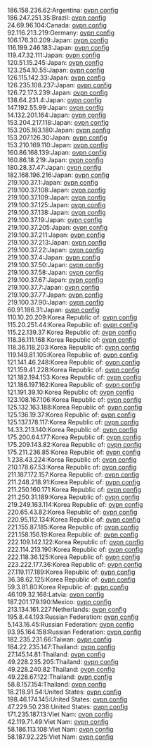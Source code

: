186.158.236.62:Argentina: [ovpn config](vpn/186_158_236_62.ovpn)  
186.247.251.35:Brazil: [ovpn config](vpn/186_247_251_35.ovpn)  
24.69.96.104:Canada: [ovpn config](vpn/24_69_96_104.ovpn)  
92.116.213.219:Germany: [ovpn config](vpn/92_116_213_219.ovpn)  
106.176.30.209:Japan: [ovpn config](vpn/106_176_30_209.ovpn)  
116.199.246.183:Japan: [ovpn config](vpn/116_199_246_183.ovpn)  
119.47.32.111:Japan: [ovpn config](vpn/119_47_32_111.ovpn)  
120.51.15.245:Japan: [ovpn config](vpn/120_51_15_245.ovpn)  
123.254.10.55:Japan: [ovpn config](vpn/123_254_10_55.ovpn)  
126.115.142.33:Japan: [ovpn config](vpn/126_115_142_33.ovpn)  
126.235.108.237:Japan: [ovpn config](vpn/126_235_108_237.ovpn)  
126.72.173.239:Japan: [ovpn config](vpn/126_72_173_239.ovpn)  
138.64.231.4:Japan: [ovpn config](vpn/138_64_231_4.ovpn)  
147.192.55.99:Japan: [ovpn config](vpn/147_192_55_99.ovpn)  
14.132.201.164:Japan: [ovpn config](vpn/14_132_201_164.ovpn)  
153.204.217.118:Japan: [ovpn config](vpn/153_204_217_118.ovpn)  
153.205.163.180:Japan: [ovpn config](vpn/153_205_163_180.ovpn)  
153.207.126.30:Japan: [ovpn config](vpn/153_207_126_30.ovpn)  
153.210.169.110:Japan: [ovpn config](vpn/153_210_169_110.ovpn)  
160.86.168.139:Japan: [ovpn config](vpn/160_86_168_139.ovpn)  
160.86.18.219:Japan: [ovpn config](vpn/160_86_18_219.ovpn)  
180.28.37.47:Japan: [ovpn config](vpn/180_28_37_47.ovpn)  
182.168.196.216:Japan: [ovpn config](vpn/182_168_196_216.ovpn)  
219.100.37.1:Japan: [ovpn config](vpn/219_100_37_1.ovpn)  
219.100.37.108:Japan: [ovpn config](vpn/219_100_37_108.ovpn)  
219.100.37.109:Japan: [ovpn config](vpn/219_100_37_109.ovpn)  
219.100.37.125:Japan: [ovpn config](vpn/219_100_37_125.ovpn)  
219.100.37.138:Japan: [ovpn config](vpn/219_100_37_138.ovpn)  
219.100.37.19:Japan: [ovpn config](vpn/219_100_37_19.ovpn)  
219.100.37.205:Japan: [ovpn config](vpn/219_100_37_205.ovpn)  
219.100.37.211:Japan: [ovpn config](vpn/219_100_37_211.ovpn)  
219.100.37.213:Japan: [ovpn config](vpn/219_100_37_213.ovpn)  
219.100.37.22:Japan: [ovpn config](vpn/219_100_37_22.ovpn)  
219.100.37.4:Japan: [ovpn config](vpn/219_100_37_4.ovpn)  
219.100.37.50:Japan: [ovpn config](vpn/219_100_37_50.ovpn)  
219.100.37.58:Japan: [ovpn config](vpn/219_100_37_58.ovpn)  
219.100.37.67:Japan: [ovpn config](vpn/219_100_37_67.ovpn)  
219.100.37.7:Japan: [ovpn config](vpn/219_100_37_7.ovpn)  
219.100.37.77:Japan: [ovpn config](vpn/219_100_37_77.ovpn)  
219.100.37.90:Japan: [ovpn config](vpn/219_100_37_90.ovpn)  
60.91.186.31:Japan: [ovpn config](vpn/60_91_186_31.ovpn)  
110.10.20.209:Korea Republic of: [ovpn config](vpn/110_10_20_209.ovpn)  
115.20.251.44:Korea Republic of: [ovpn config](vpn/115_20_251_44.ovpn)  
115.22.139.37:Korea Republic of: [ovpn config](vpn/115_22_139_37.ovpn)  
118.36.111.168:Korea Republic of: [ovpn config](vpn/118_36_111_168.ovpn)  
118.36.118.203:Korea Republic of: [ovpn config](vpn/118_36_118_203.ovpn)  
119.149.81.105:Korea Republic of: [ovpn config](vpn/119_149_81_105.ovpn)  
121.141.46.248:Korea Republic of: [ovpn config](vpn/121_141_46_248.ovpn)  
121.159.41.228:Korea Republic of: [ovpn config](vpn/121_159_41_228.ovpn)  
121.182.194.153:Korea Republic of: [ovpn config](vpn/121_182_194_153.ovpn)  
121.186.197.162:Korea Republic of: [ovpn config](vpn/121_186_197_162.ovpn)  
121.191.39.10:Korea Republic of: [ovpn config](vpn/121_191_39_10.ovpn)  
123.108.167.106:Korea Republic of: [ovpn config](vpn/123_108_167_106.ovpn)  
125.132.163.188:Korea Republic of: [ovpn config](vpn/125_132_163_188.ovpn)  
125.136.19.37:Korea Republic of: [ovpn config](vpn/125_136_19_37.ovpn)  
125.137.178.117:Korea Republic of: [ovpn config](vpn/125_137_178_117.ovpn)  
14.33.213.140:Korea Republic of: [ovpn config](vpn/14_33_213_140.ovpn)  
175.200.64.177:Korea Republic of: [ovpn config](vpn/175_200_64_177.ovpn)  
175.209.143.82:Korea Republic of: [ovpn config](vpn/175_209_143_82.ovpn)  
175.211.236.85:Korea Republic of: [ovpn config](vpn/175_211_236_85.ovpn)  
1.238.43.224:Korea Republic of: [ovpn config](vpn/1_238_43_224.ovpn)  
210.178.67.53:Korea Republic of: [ovpn config](vpn/210_178_67_53.ovpn)  
211.187.172.157:Korea Republic of: [ovpn config](vpn/211_187_172_157.ovpn)  
211.248.218.91:Korea Republic of: [ovpn config](vpn/211_248_218_91.ovpn)  
211.250.160.171:Korea Republic of: [ovpn config](vpn/211_250_160_171.ovpn)  
211.250.31.189:Korea Republic of: [ovpn config](vpn/211_250_31_189.ovpn)  
219.249.163.114:Korea Republic of: [ovpn config](vpn/219_249_163_114.ovpn)  
220.65.43.82:Korea Republic of: [ovpn config](vpn/220_65_43_82.ovpn)  
220.95.112.134:Korea Republic of: [ovpn config](vpn/220_95_112_134.ovpn)  
221.155.87.185:Korea Republic of: [ovpn config](vpn/221_155_87_185.ovpn)  
221.158.156.19:Korea Republic of: [ovpn config](vpn/221_158_156_19.ovpn)  
222.109.142.122:Korea Republic of: [ovpn config](vpn/222_109_142_122.ovpn)  
222.114.213.190:Korea Republic of: [ovpn config](vpn/222_114_213_190.ovpn)  
222.118.36.125:Korea Republic of: [ovpn config](vpn/222_118_36_125.ovpn)  
223.222.177.36:Korea Republic of: [ovpn config](vpn/223_222_177_36.ovpn)  
27.119.117.189:Korea Republic of: [ovpn config](vpn/27_119_117_189.ovpn)  
36.38.62.125:Korea Republic of: [ovpn config](vpn/36_38_62_125.ovpn)  
59.3.81.80:Korea Republic of: [ovpn config](vpn/59_3_81_80.ovpn)  
46.109.32.168:Latvia: [ovpn config](vpn/46_109_32_168.ovpn)  
187.201.179.190:Mexico: [ovpn config](vpn/187_201_179_190.ovpn)  
213.134.161.227:Netherlands: [ovpn config](vpn/213_134_161_227.ovpn)  
195.8.44.193:Russian Federation: [ovpn config](vpn/195_8_44_193.ovpn)  
5.143.16.45:Russian Federation: [ovpn config](vpn/5_143_16_45.ovpn)  
93.95.164.158:Russian Federation: [ovpn config](vpn/93_95_164_158.ovpn)  
182.235.231.66:Taiwan: [ovpn config](vpn/182_235_231_66.ovpn)  
184.22.235.147:Thailand: [ovpn config](vpn/184_22_235_147.ovpn)  
27.145.14.81:Thailand: [ovpn config](vpn/27_145_14_81.ovpn)  
49.228.235.205:Thailand: [ovpn config](vpn/49_228_235_205.ovpn)  
49.228.240.82:Thailand: [ovpn config](vpn/49_228_240_82.ovpn)  
49.228.67.122:Thailand: [ovpn config](vpn/49_228_67_122.ovpn)  
58.8.157.154:Thailand: [ovpn config](vpn/58_8_157_154.ovpn)  
18.218.91.54:United States: [ovpn config](vpn/18_218_91_54.ovpn)  
198.46.174.145:United States: [ovpn config](vpn/198_46_174_145.ovpn)  
47.229.50.238:United States: [ovpn config](vpn/47_229_50_238.ovpn)  
171.235.187.13:Viet Nam: [ovpn config](vpn/171_235_187_13.ovpn)  
42.119.71.49:Viet Nam: [ovpn config](vpn/42_119_71_49.ovpn)  
58.186.113.108:Viet Nam: [ovpn config](vpn/58_186_113_108.ovpn)  
58.187.92.225:Viet Nam: [ovpn config](vpn/58_187_92_225.ovpn)  
